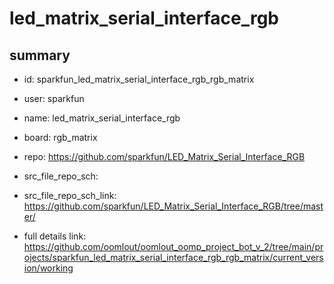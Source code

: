# led_matrix_serial_interface_rgb
 
## summary 
* id: sparkfun_led_matrix_serial_interface_rgb_rgb_matrix
* user: sparkfun
* name: led_matrix_serial_interface_rgb
* board: rgb_matrix
* repo: https://github.com/sparkfun/LED_Matrix_Serial_Interface_RGB



* src_file_repo_sch: 
* src_file_repo_sch_link: https://github.com/sparkfun/LED_Matrix_Serial_Interface_RGB/tree/master/
* full details link: https://github.com/oomlout/oomlout_oomp_project_bot_v_2/tree/main/projects/sparkfun_led_matrix_serial_interface_rgb_rgb_matrix/current_version/working  







